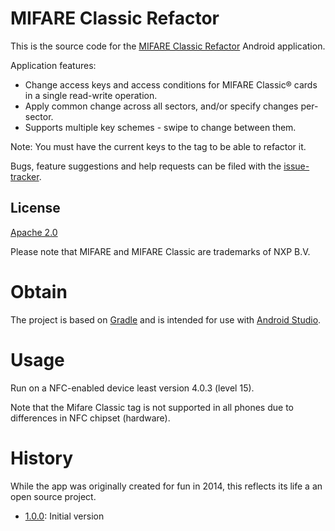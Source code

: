 # MIFARE Classic Refactor
This is the source code for the [MIFARE Classic Refactor] Android application.

Application features:
  * Change access keys and access conditions for MIFARE Classic® cards in a single read-write operation. 
  * Apply common change across all sectors, and/or specify changes per-sector.
  * Supports multiple key schemes - swipe to change between them. 

Note: You must have the current keys to the tag to be able to refactor it.

Bugs, feature suggestions and help requests can be filed with the [issue-tracker].

## License
[Apache 2.0]

Please note that MIFARE and MIFARE Classic are trademarks of NXP B.V.

# Obtain
The project is based on [Gradle] and is intended for use with [Android Studio].

# Usage
Run on a NFC-enabled device least version 4.0.3 (level 15). 

Note that the Mifare Classic tag is not supported in all phones due to differences in NFC chipset (hardware).

# History
While the app was originally created for fun in 2014, this reflects its life a an open source project.

 - [1.0.0]: Initial version

[MIFARE Classic Refactor]:       https://play.google.com/store/apps/details?id=com.skjolberg.nfc.mifareclassic
[1.0.0]:                releases
[Apache 2.0]:           http://www.apache.org/licenses/LICENSE-2.0.html
[issue-tracker]:        https://github.com/skjolber/xml-log-filter/issues
[Gradle]:               http://maven.apache.org/
[Android Studio]:       https://developer.android.com/studio/index.html
